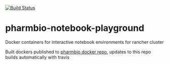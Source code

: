 [![Build Status](https://travis-ci.com/pharmbio/pharmbio-notebook.svg?branch=master)](https://travis-ci.com/pharmbio/pharmbio-notebook)

# pharmbio-notebook-playground
Docker containers for interactive notebook environments for rancher cluster

Built dockers published to [pharmbio docker repo](https://cloud.docker.com/u/pharmbio/repository/docker/pharmbio/pharmbio-notebook), updates to this repo builds automatically with travis
